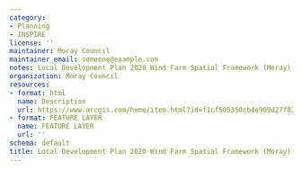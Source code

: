 ```yaml
---
category:
- Planning
- INSPIRE
license: ''
maintainer: Moray Council
maintainer_email: someone@example.com
notes: Local Development Plan 2020 Wind Farm Spatial Framework (Moray)
organization: Moray Council
resources:
- format: html
  name: Description
  url: https://www.arcgis.com/home/item.html?id=f1cf505350cb4e909d27f832367a534e
- format: FEATURE LAYER
  name: FEATURE LAYER
  url: ''
schema: default
title: Local Development Plan 2020 Wind Farm Spatial Framework (Moray)
---
```

